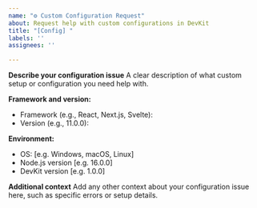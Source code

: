 ```yaml
---
name: "⚙️ Custom Configuration Request"
about: Request help with custom configurations in DevKit
title: "[Config] "
labels: ''
assignees: ''

---
```


**Describe your configuration issue**
A clear description of what custom setup or configuration you need help with.

**Framework and version:**

- Framework (e.g., React, Next.js, Svelte):
- Version (e.g., 11.0.0):

**Environment:**

- OS: [e.g. Windows, macOS, Linux]
- Node.js version [e.g. 16.0.0]
- DevKit version [e.g. 1.0.0]

**Additional context**
Add any other context about your configuration issue here, such as specific errors or setup details.
